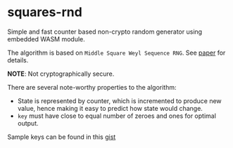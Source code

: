 # squares-rnd

Simple and fast counter based non-crypto random generator using embedded WASM module.

The algorithm is based on `Middle Square Weyl Sequence RNG`.
See [paper](https://arxiv.org/abs/2004.06278v7) for details.

**NOTE**: Not cryptographically secure.

There are several note-worthy properties to the algorithm:

- State is represented by counter, which is incremented to produce new value, hence making
it easy to predict how state would change.
- `key` must have close to equal number of zeroes and ones for optimal output.

Sample keys can be found in this [gist](https://gist.githubusercontent.com/DoumanAsh/a57bc65434702d5d7fb88343c65f3145/raw/a9b45f7155c483f689318ee501222e72be0d66ec/keys)
